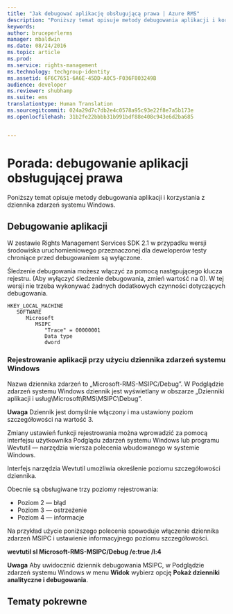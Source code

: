 ```yaml
---
title: "Jak debugować aplikację obsługującą prawa | Azure RMS"
description: "Poniższy temat opisuje metody debugowania aplikacji i korzystania z dziennika zdarzeń systemu Windows."
keywords: 
author: bruceperlerms
manager: mbaldwin
ms.date: 08/24/2016
ms.topic: article
ms.prod: 
ms.service: rights-management
ms.technology: techgroup-identity
ms.assetid: 6F6C7651-6A6E-45DD-A0C5-F036F803249B
audience: developer
ms.reviewer: shubhamp
ms.suite: ems
translationtype: Human Translation
ms.sourcegitcommit: 024a29d7c7db2e4c0578a95c93e22f8e7a5b173e
ms.openlocfilehash: 31b2fe22bbbb31b991bdf88e408c943e6d2ba685


---
```


# Porada: debugowanie aplikacji obsługującej prawa

Poniższy temat opisuje metody debugowania aplikacji i korzystania z dziennika zdarzeń systemu Windows.

## Debugowanie aplikacji

W zestawie Rights Management Services SDK 2.1 w przypadku wersji środowiska uruchomieniowego przeznaczonej dla deweloperów testy chroniące przed debugowaniem są wyłączone.

Śledzenie debugowania możesz włączyć za pomocą następującego klucza rejestru. (Aby wyłączyć śledzenie debugowania, zmień wartość na 0). W tej wersji nie trzeba wykonywać żadnych dodatkowych czynności dotyczących debugowania.


```
HKEY_LOCAL_MACHINE
   SOFTWARE
      Microsoft
         MSIPC
            "Trace" = 00000001
            Data type
            dword
```

### Rejestrowanie aplikacji przy użyciu dziennika zdarzeń systemu Windows

Nazwa dziennika zdarzeń to „Microsoft-RMS-MSIPC/Debug”. W Podglądzie zdarzeń systemu Windows dziennik jest wyświetlany w obszarze „Dzienniki aplikacji i usług\\Microsoft\\RMS\\MSIPC\\Debug”.

**Uwaga** Dziennik jest domyślnie włączony i ma ustawiony poziom szczegółowości na wartość 3.

 

Zmiany ustawień funkcji rejestrowania można wprowadzić za pomocą interfejsu użytkownika Podglądu zdarzeń systemu Windows lub programu Wevtutil — narzędzia wiersza polecenia wbudowanego w systemie Windows.

Interfejs narzędzia Wevtutil umożliwia określenie poziomu szczegółowości dziennika.

Obecnie są obsługiwane trzy poziomy rejestrowania:

-   Poziom 2 — błąd
-   Poziom 3 — ostrzeżenie
-   Poziom 4 — informacje

Na przykład użycie poniższego polecenia spowoduje włączenie dziennika zdarzeń MSIPC i ustawienie informacyjnego poziomu szczegółowości.

**wevtutil sl Microsoft-RMS-MSIPC/Debug /e:true /l:4**

**Uwaga** Aby uwidocznić dziennik debugowania MSIPC, w Podglądzie zdarzeń systemu Windows w menu **Widok** wybierz opcję **Pokaż dzienniki analityczne i debugowania**.

 

## Tematy pokrewne

 

 



<!--HONumber=Aug16_HO4-->


